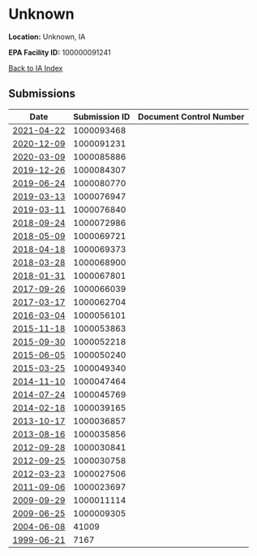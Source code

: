 # Unknown

**Location:** Unknown, IA

**EPA Facility ID:** 100000091241

[Back to IA Index](../../index.md)

## Submissions

| Date | Submission ID | Document Control Number |
|------|--------------|-------------------------|
| [2021-04-22](submissions/1000093468.md) | 1000093468 |  |
| [2020-12-09](submissions/1000091231.md) | 1000091231 |  |
| [2020-03-09](submissions/1000085886.md) | 1000085886 |  |
| [2019-12-26](submissions/1000084307.md) | 1000084307 |  |
| [2019-06-24](submissions/1000080770.md) | 1000080770 |  |
| [2019-03-13](submissions/1000076947.md) | 1000076947 |  |
| [2019-03-11](submissions/1000076840.md) | 1000076840 |  |
| [2018-09-24](submissions/1000072986.md) | 1000072986 |  |
| [2018-05-09](submissions/1000069721.md) | 1000069721 |  |
| [2018-04-18](submissions/1000069373.md) | 1000069373 |  |
| [2018-03-28](submissions/1000068900.md) | 1000068900 |  |
| [2018-01-31](submissions/1000067801.md) | 1000067801 |  |
| [2017-09-26](submissions/1000066039.md) | 1000066039 |  |
| [2017-03-17](submissions/1000062704.md) | 1000062704 |  |
| [2016-03-04](submissions/1000056101.md) | 1000056101 |  |
| [2015-11-18](submissions/1000053863.md) | 1000053863 |  |
| [2015-09-30](submissions/1000052218.md) | 1000052218 |  |
| [2015-06-05](submissions/1000050240.md) | 1000050240 |  |
| [2015-03-25](submissions/1000049340.md) | 1000049340 |  |
| [2014-11-10](submissions/1000047464.md) | 1000047464 |  |
| [2014-07-24](submissions/1000045769.md) | 1000045769 |  |
| [2014-02-18](submissions/1000039165.md) | 1000039165 |  |
| [2013-10-17](submissions/1000036857.md) | 1000036857 |  |
| [2013-08-16](submissions/1000035856.md) | 1000035856 |  |
| [2012-09-28](submissions/1000030841.md) | 1000030841 |  |
| [2012-09-25](submissions/1000030758.md) | 1000030758 |  |
| [2012-03-23](submissions/1000027506.md) | 1000027506 |  |
| [2011-09-06](submissions/1000023697.md) | 1000023697 |  |
| [2009-09-29](submissions/1000011114.md) | 1000011114 |  |
| [2009-06-25](submissions/1000009305.md) | 1000009305 |  |
| [2004-06-08](submissions/41009.md) | 41009 |  |
| [1999-06-21](submissions/7167.md) | 7167 |  |
